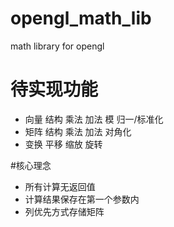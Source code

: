 # opengl_math_lib
math library for opengl

# 待实现功能
- 向量 结构 乘法 加法 模 归一/标准化
- 矩阵 结构 乘法 加法 对角化
- 变换 平移 缩放 旋转

#核心理念
- 所有计算无返回值
- 计算结果保存在第一个参数内
- 列优先方式存储矩阵
